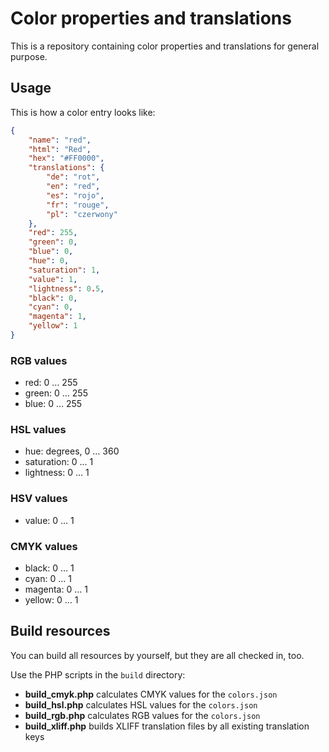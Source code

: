 Color properties and translations
=================================

This is a repository containing color properties and translations for general purpose.


## Usage

This is how a color entry looks like: 

```json
{
    "name": "red",
    "html": "Red",
    "hex": "#FF0000",
    "translations": {
        "de": "rot",
        "en": "red",
        "es": "rojo",
        "fr": "rouge",
        "pl": "czerwony"
    },
    "red": 255,
    "green": 0,
    "blue": 0,
    "hue": 0,
    "saturation": 1,
    "value": 1,
    "lightness": 0.5,
    "black": 0,
    "cyan": 0,
    "magenta": 1,
    "yellow": 1
}
```

### RGB values

- red: 0 … 255
- green: 0 … 255
- blue: 0 … 255

### HSL values

- hue: degrees, 0 … 360
- saturation: 0 … 1
- lightness: 0 … 1

### HSV values

- value: 0 … 1

### CMYK values

- black: 0 … 1
- cyan: 0 … 1
- magenta: 0 … 1
- yellow: 0 … 1


## Build resources

You can build all resources by yourself, but they are all checked in, too.

Use the PHP scripts in the `build` directory:

- **build_cmyk.php** calculates CMYK values for the `colors.json`
- **build_hsl.php** calculates HSL values for the `colors.json`
- **build_rgb.php** calculates RGB values for the `colors.json`
- **build_xliff.php** builds XLIFF translation files by all existing translation keys
